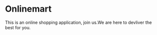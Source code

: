 # Onlinemart
This is an online shopping application, join us.We are here to devliver the best for you.
